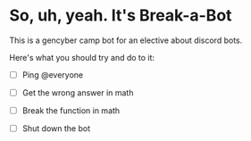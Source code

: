 # So, uh, yeah. It's Break-a-Bot

This is a gencyber camp bot for an elective about discord bots.

Here's what you should try and do to it:

 - [ ] Ping @everyone
 - [ ] Get the wrong answer in math
 - [ ] Break the function in math
 - [ ] Shut down the bot
 
 
 
